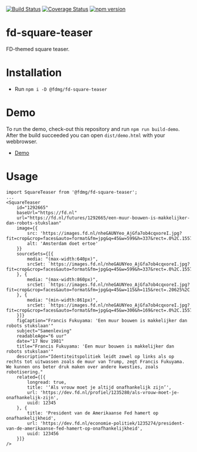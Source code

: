 [![Build Status](https://travis-ci.org/FDMediagroep/fd-ts-react-square-teaser.svg?branch=master)](https://travis-ci.org/FDMediagroep/fd-ts-react-square-teaser)
[![Coverage Status](https://coveralls.io/repos/github/FDMediagroep/fd-ts-react-square-teaser/badge.svg?branch=master)](https://coveralls.io/github/FDMediagroep/fd-ts-react-square-teaser?branch=master)
[![npm version](https://badge.fury.io/js/%40fdmg%2Ffd-square-teaser.svg)](https://badge.fury.io/js/%40fdmg%2Ffd-square-teaser)


# fd-square-teaser
FD-themed square teaser.

# Installation
* Run `npm i -D @fdmg/fd-square-teaser`

# Demo
To run the demo, check-out this repository and run `npm run build-demo`.
After the build succeeded you can open `dist/demo.html` with your webbrowser.
* [Demo](http://static.fd.nl/react/square-teaser/demo.html)

# Usage
```
import SquareTeaser from '@fdmg/fd-square-teaser';
...
<SquareTeaser
    id="1292665"
    baseUrl="https://fd.nl"
    url="https://fd.nl/futures/1292665/een-muur-bouwen-is-makkelijker-dan-robots-stukslaan"
    image={{
        src: 'https://images.fd.nl/nheGAUNYeo_AjGfa7ob4cqxoreI.jpg?fit=crop&crop=faces&auto=format&fm=jpg&q=45&w=599&h=337&rect=.0%2C.1557223264540338%2C.9999999999999999%2C.8442776735459663',
        alt: 'Amsterdam doet ertoe'
    }}
    sourceSets={[{
        media: "(max-width:640px)",
        srcSet: `https://images.fd.nl/nheGAUNYeo_AjGfa7ob4cqxoreI.jpg?fit=crop&crop=faces&auto=format&fm=jpg&q=45&w=599&h=337&rect=.0%2C.1557223264540338%2C.9999999999999999%2C.8442776735459663`
    }, {
        media: "(max-width:860px)",
        srcSet: `https://images.fd.nl/nheGAUNYeo_AjGfa7ob4cqxoreI.jpg?fit=crop&crop=faces&auto=format&fm=jpg&q=45&w=115&h=115&rect=.20625%2C.0%2C.66625%2C.9999999999999999`
    }, {
        media: "(min-width:861px)",
        srcSet: `https://images.fd.nl/nheGAUNYeo_AjGfa7ob4cqxoreI.jpg?fit=crop&crop=faces&auto=format&fm=jpg&q=45&w=300&h=169&rect=.0%2C.1557223264540338%2C.9999999999999999%2C.8442776735459663`
    }]}
    figCaption="Francis Fukuyama: 'Een muur bouwen is makkelijker dan robots stukslaan'"
    subject="Samenleving"
    readableAge="6 uur"
    date="17 Nov 1981"
    title="Francis Fukuyama: 'Een muur bouwen is makkelijker dan robots stukslaan'"
    description="Identiteitspolitiek leidt zowel op links als op rechts tot uitwassen zoals de muur van Trump, zegt Francis Fukuyama. We kunnen ons beter druk maken over andere kwesties, zoals robotisering."
    related={[{
        longread: true,
        title: '‘Als vrouw moet je altijd onafhankelijk zijn’',
        url: 'https://dev.fd.nl/profiel/1235280/als-vrouw-moet-je-onafhankelijk-zijn',
        uuid: 12345
    }, {
        title: 'President van de Amerikaanse Fed hamert op onafhankelijkheid',
        url: 'https://dev.fd.nl/economie-politiek/1235274/president-van-de-amerikaanse-fed-hamert-op-onafhankelijkheid',
        uuid: 123456
    }]}
/>
```
